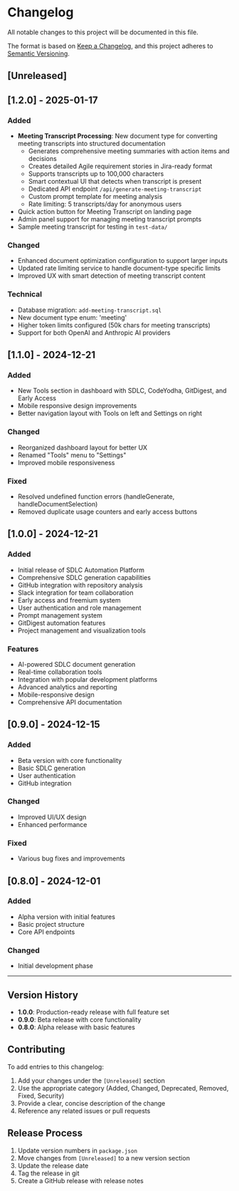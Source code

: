# Changelog

All notable changes to this project will be documented in this file.

The format is based on [Keep a Changelog](https://keepachangelog.com/en/1.0.0/),
and this project adheres to [Semantic Versioning](https://semver.org/spec/v2.0.0.html).

## [Unreleased]

## [1.2.0] - 2025-01-17

### Added
- **Meeting Transcript Processing**: New document type for converting meeting transcripts into structured documentation
  - Generates comprehensive meeting summaries with action items and decisions
  - Creates detailed Agile requirement stories in Jira-ready format
  - Supports transcripts up to 100,000 characters
  - Smart contextual UI that detects when transcript is present
  - Dedicated API endpoint `/api/generate-meeting-transcript`
  - Custom prompt template for meeting analysis
  - Rate limiting: 5 transcripts/day for anonymous users
- Quick action button for Meeting Transcript on landing page
- Admin panel support for managing meeting transcript prompts
- Sample meeting transcript for testing in `test-data/`

### Changed
- Enhanced document optimization configuration to support larger inputs
- Updated rate limiting service to handle document-type specific limits
- Improved UX with smart detection of meeting transcript content

### Technical
- Database migration: `add-meeting-transcript.sql`
- New document type enum: 'meeting'
- Higher token limits configured (50k chars for meeting transcripts)
- Support for both OpenAI and Anthropic AI providers

## [1.1.0] - 2024-12-21

### Added
- New Tools section in dashboard with SDLC, CodeYodha, GitDigest, and Early Access
- Mobile responsive design improvements
- Better navigation layout with Tools on left and Settings on right

### Changed
- Reorganized dashboard layout for better UX
- Renamed "Tools" menu to "Settings"
- Improved mobile responsiveness

### Fixed
- Resolved undefined function errors (handleGenerate, handleDocumentSelection)
- Removed duplicate usage counters and early access buttons

## [1.0.0] - 2024-12-21

### Added
- Initial release of SDLC Automation Platform
- Comprehensive SDLC generation capabilities
- GitHub integration with repository analysis
- Slack integration for team collaboration
- Early access and freemium system
- User authentication and role management
- Prompt management system
- GitDigest automation features
- Project management and visualization tools

### Features
- AI-powered SDLC document generation
- Real-time collaboration tools
- Integration with popular development platforms
- Advanced analytics and reporting
- Mobile-responsive design
- Comprehensive API documentation

## [0.9.0] - 2024-12-15

### Added
- Beta version with core functionality
- Basic SDLC generation
- User authentication
- GitHub integration

### Changed
- Improved UI/UX design
- Enhanced performance

### Fixed
- Various bug fixes and improvements

## [0.8.0] - 2024-12-01

### Added
- Alpha version with initial features
- Basic project structure
- Core API endpoints

### Changed
- Initial development phase

---

## Version History

- **1.0.0**: Production-ready release with full feature set
- **0.9.0**: Beta release with core functionality
- **0.8.0**: Alpha release with basic features

## Contributing

To add entries to this changelog:

1. Add your changes under the `[Unreleased]` section
2. Use the appropriate category (Added, Changed, Deprecated, Removed, Fixed, Security)
3. Provide a clear, concise description of the change
4. Reference any related issues or pull requests

## Release Process

1. Update version numbers in `package.json`
2. Move changes from `[Unreleased]` to a new version section
3. Update the release date
4. Tag the release in git
5. Create a GitHub release with release notes 